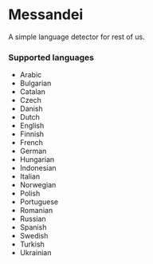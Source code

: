 # Messandei

A simple language detector for rest of us.

### Supported languages
- Arabic
- Bulgarian
- Catalan
- Czech
- Danish
- Dutch
- English
- Finnish
- French
- German
- Hungarian
- Indonesian
- Italian
- Norwegian
- Polish
- Portuguese
- Romanian
- Russian
- Spanish
- Swedish
- Turkish
- Ukrainian


[//]: # (## Installation)

[//]: # (```)

[//]: # ()
[//]: # (```)

[//]: # (## Basic usage)
